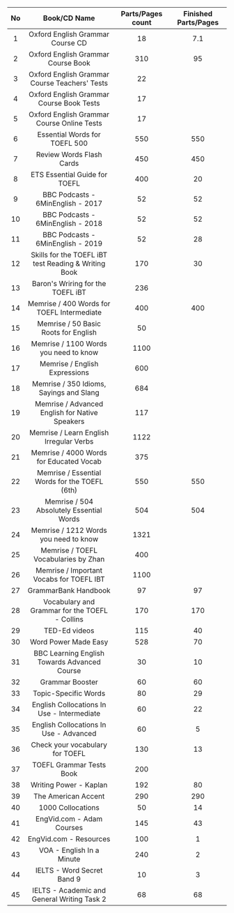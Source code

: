 | No | Book/CD Name | Parts/Pages count | Finished Parts/Pages |
|:---:|:---:|:---:|:---:|
| 1 | Oxford English Grammar Course CD | 18 | 7\.1 | 
| 2 | Oxford English Grammar Course Book | 310 | 95 | 
| 3 | Oxford English Grammar Course Teachers' Tests | 22 || 
| 4 | Oxford English Grammar Course Book Tests | 17 || 
| 5 | Oxford English Grammar Course Online Tests | 17 ||
| 6 | Essential Words for TOEFL 500 | 550 | 550 |
| 7 | Review Words Flash Cards | 450 | 450 | 
| 8 | ETS Essential Guide for TOEFL | 400 | 20 |
| 9 | BBC Podcasts \- 6MinEnglish \- 2017 | 52 | 52 |
| 10 | BBC Podcasts \- 6MinEnglish \- 2018 | 52 | 52 
| 11 | BBC Podcasts \- 6MinEnglish \- 2019 | 52 | 28 |
| 12 | Skills for the TOEFL iBT test Reading & Writing Book | 170 | 30 | 
| 13 | Baron's Wriring for the TOEFL iBT | 236 ||
| 14 | Memrise / 400 Words for TOEFL Intermediate | 400 | 400 |
| 15 | Memrise / 50 Basic Roots for English | 50 ||
| 16 | Memrise / 1100 Words you need to know | 1100 || 
| 17 | Memrise / English Expressions | 600 || 
| 18 | Memrise / 350 Idioms, Sayings and Slang | 684 || 
| 19 | Memrise / Advanced English for Native Speakers | 117 || 
| 20 | Memrise / Learn English Irregular Verbs | 1122 ||
| 21 | Memrise / 4000 Words for Educated Vocab | 375 || 
| 22 | Memrise / Essential Words for the TOEFL \(6th\) | 550 | 550 | 
| 23 | Memrise / 504 Absolutely Essential Words | 504 | 504 | 
| 24 | Memrise / 1212 Words you need to know | 1321 || 
| 25 | Memrise / TOEFL Vocabularies by Zhan | 400 ||
| 26 | Memrise / Important Vocabs for TOEFL IBT | 1100 || 
| 27 | GrammarBank Handbook | 97 | 97 |
| 28 | Vocabulary and Grammar for the TOEFL \- Collins | 170 | 170 | 
| 29 | TED\-Ed videos | 115 | 40 | 
| 30 | Word Power Made Easy | 528 | 70 |
| 31 | BBC Learning English Towards Advanced Course | 30 | 10 | 
| 32 | Grammar Booster | 60 | 60 | 
| 33 | Topic\-Specific Words | 80 | 29 | 
| 34 | English Collocations In Use \- Intermediate | 60 | 22 | 
| 35 | English Collocations In Use \- Advanced | 60 | 5 | 
| 36 | Check your vocabulary for TOEFL | 130 | 13 | 
| 37 | TOEFL Grammar Tests Book | 200 ||
| 38 | Writing Power \- Kaplan | 192 | 80 |
| 39 | The American Accent | 290 | 290 | 
| 40 | 1000 Collocations | 50 | 14 |
| 41 | EngVid\.com \- Adam Courses | 145 | 43 | 
| 42 | EngVid\.com \- Resources | 100 | 1 | 
| 43 | VOA \- English In a Minute | 240 | 2 | 
| 44 | IELTS \- Word Secret Band 9 | 10 | 3 | 
| 45 | IELTS \- Academic and General Writing Task 2 | 68 | 68 | 
